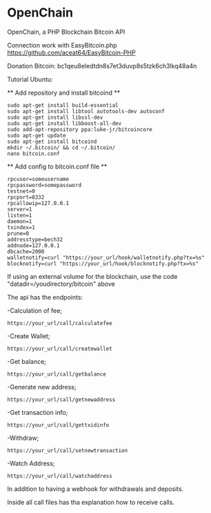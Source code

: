 # OpenChain
OpenChain, a PHP Blockchain Bitcoin API

Connection work with EasyBitcoin.php
https://github.com/aceat64/EasyBitcoin-PHP

Donation Bitcoin: bc1qeu8eledtdn8s7et3duvp8s5tzk6ch3lkq48a4n

Tutorial Ubuntu:

** Add repository and install bitcoind ** 

	sudo apt-get install build-essential
	sudo apt-get install libtool autotools-dev autoconf
	sudo apt-get install libssl-dev
	sudo apt-get install libboost-all-dev
	sudo add-apt-repository ppa:luke-jr/bitcoincore
	sudo apt-get update
	sudo apt-get install bitcoind
	mkdir ~/.bitcoin/ && cd ~/.bitcoin/
	nano bitcoin.conf


** Add config to bitcoin.conf file ** 


	rpcuser=someusername
	rpcpassword=somepassword
	testnet=0
	rpcport=8332
	rpcallowip=127.0.0.1
	server=1
	listen=1
	daemon=1
	txindex=1
	prune=0
	addresstype=bech32
	addnode=127.0.0.1
	dbcache=2000
	walletnotify=curl "https://your_url/hook/walletnotify.php?tx=%s"
	blocknotify=curl "https://your_url/hook/blocknotify.php?tx=%s"


If using an external volume for the blockchain, use the code "datadir=/youdirectory/bitcoin" above



The api has the endpoints:

-Calculation of fee;

	https://your_url/call/calculatefee
	
-Create Wallet;

	https://your_url/call/createwallet
	
-Get balance;

	https://your_url/call/getbalance
	
-Generate new address;

	https://your_url/call/getnewaddress
	
-Get transaction info;

	https://your_url/call/gettxidinfo
	
-Withdraw;

	https://your_url/call/setnewtransaction

-Watch Address;
	
	https://your_url/call/watchaddress
	

In addition to having a webhook for withdrawals and deposits.


Inside all call files has tha explanation how to receive calls.


